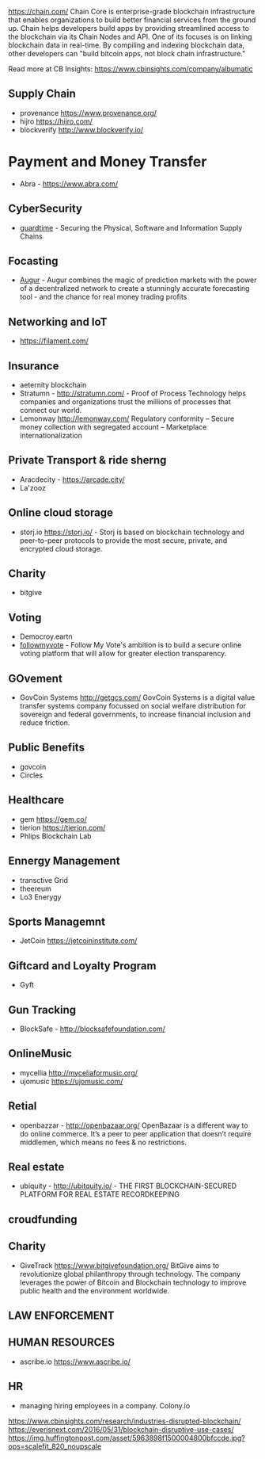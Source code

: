 
https://chain.com/ Chain Core is enterprise-grade blockchain infrastructure that enables organizations to build better financial services from the ground up. Chain helps developers build apps by providing streamlined access to the blockchain via its Chain Nodes and API. One of its focuses is on linking blockchain data in real-time. By compiling and indexing blockchain data, other developers can "build bitcoin apps, not block chain infrastructure."

Read more at CB Insights: https://www.cbinsights.com/company/albumatic


## Supply Chain
* provenance https://www.provenance.org/
* hijro https://hijro.com/
* blockverify http://www.blockverify.io/

# Payment and Money Transfer
* Abra - https://www.abra.com/

## CyberSecurity
* [guardtime](https://guardtime.com/) - Securing the Physical, Software and Information Supply Chains

## Focasting
* [Augur](https://augur.net/) - Augur combines the magic of prediction markets with the power of a decentralized network to create a stunningly accurate forecasting tool - and the chance for real money trading profits
	
## Networking and IoT
* https://filament.com/

## Insurance
* aeternity blockchain
* Stratumn - http://stratumn.com/ - Proof of Process Technology helps companies and organizations trust the millions of processes that connect our world.
* Lemonway http://lemonway.com/  Regulatory conformity – Secure money collection with segregated account – Marketplace internationalization

## Private Transport & ride sherng
* Aracdecity  - https://arcade.city/
* La'zooz

## Online cloud storage
* storj.io  https://storj.io/ - Storj is based on blockchain technology and peer-to-peer protocols to provide the most secure, private, and encrypted cloud storage.

## Charity
* bitgive

## Voting
* Democroy.eartn
* [followmyvote](https://followmyvote.com/) - Follow My Vote's ambition is to build a secure online voting platform that will allow for greater election transparency.

## GOvement
* GovCoin Systems http://getgcs.com/  GovCoin Systems is a digital value transfer systems company focussed on social welfare distribution for sovereign and federal governments, to increase financial inclusion and reduce friction.


## Public Benefits
* govcoin
* Circles

## Healthcare
* gem  https://gem.co/
* tierion https://tierion.com/
* Phlips Blockchain Lab

## Ennergy Management
* transctive Grid
* theereum
* Lo3 Enerygy

## Sports Managemnt
* JetCoin https://jetcoininstitute.com/

## Giftcard and Loyalty Program
* Gyft

## Gun Tracking
* BlockSafe - http://blocksafefoundation.com/

## OnlineMusic
* mycellia http://myceliaformusic.org/
* ujomusic 	https://ujomusic.com/

## Retial
* openbazzar - http://openbazaar.org/  OpenBazaar is a different way to do online commerce. It’s a peer to peer application that doesn’t require middlemen, which means no fees & no restrictions.
	
## Real estate
* ubiquity - http://ubitquity.io/ - THE FIRST BLOCKCHAIN-SECURED PLATFORM FOR REAL ESTATE RECORDKEEPING

## croudfunding

## Charity
* GiveTrack  https://www.bitgivefoundation.org/ BitGive aims to revolutionize global philanthropy through technology. The company leverages the power of Bitcoin and Blockchain technology to improve public health and the environment worldwide.

## LAW ENFORCEMENT


## HUMAN RESOURCES
* ascribe.io https://www.ascribe.io/

## HR
* managing hiring employees in a company. Colony.io

https://www.cbinsights.com/research/industries-disrupted-blockchain/
https://everisnext.com/2016/05/31/blockchain-disruptive-use-cases/
https://img.huffingtonpost.com/asset/5963898f1500004800bfccde.jpg?ops=scalefit_820_noupscale
